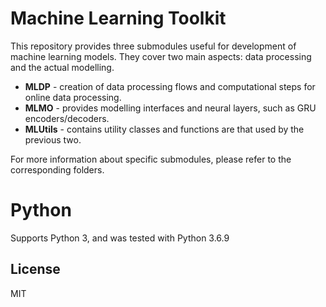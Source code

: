 # Machine Learning Toolkit

This repository provides three submodules useful for development of machine learning models.
They cover two main aspects: data processing and the actual modelling.

* **MLDP** - creation of data processing flows and computational steps for online data processing.
* **MLMO** - provides modelling interfaces and neural layers, such as GRU encoders/decoders.
* **MLUtils** - contains utility classes and functions are that used by the previous two.

For more information about specific submodules, please refer to the corresponding folders.

# Python

Supports Python 3, and was tested with Python 3.6.9 

## License ##

MIT

